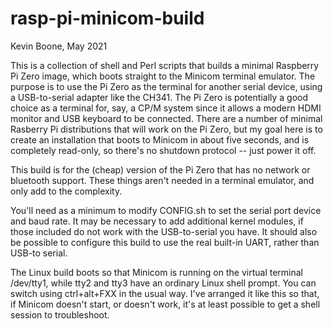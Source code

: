 # rasp-pi-minicom-build

Kevin Boone, May 2021

This is a collection of shell and Perl scripts that builds a minimal
Raspberry Pi Zero image, which boots straight to the Minicom terminal
emulator. The purpose is to use the Pi Zero as the terminal for another
serial device, using a USB-to-serial adapter like the CH341. The Pi
Zero is potentially a good choice as a terminal for, say, a CP/M system
since it allows a modern HDMI monitor and USB keyboard to be
connected. There are a number of minimal Rasberry Pi distributions that
will work on the Pi Zero, but my goal here is to create an installation
that boots to Minicom in about five seconds, and is completely read-only,
so there's no shutdown protocol -- just power it off.

This build is for the (cheap) version of the Pi Zero that has no network
or bluetooth support. These things aren't needed in a terminal emulator,
and only add to the complexity.

You'll need as a minimum to modify CONFIG.sh to set the serial port 
device and baud rate. It may be necessary to add additional kernel 
modules, if those included do not work with the USB-to-serial you have.
It should also be possible to configure this build to use the real
built-in UART, rather than USB-to serial.

The Linux build boots so that Minicom is running on the virtual
terminal /dev/tty1, while tty2 and tty3 have an ordinary Linux
shell prompt. You can switch using ctrl+alt+FXX in the usual way.
I've arranged it like this so that, if Minicom doesn't start, or 
doesn't work, it's at least possible to get a shell session to 
troubleshoot.



